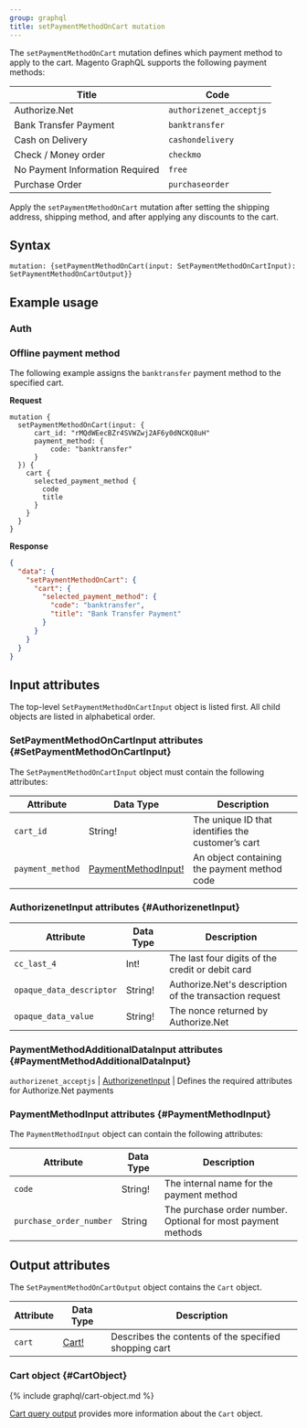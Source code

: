 ```yaml
---
group: graphql
title: setPaymentMethodOnCart mutation
---
```


The `setPaymentMethodOnCart` mutation defines which payment method to apply to the cart. Magento GraphQL supports the following payment methods:

Title | Code
--- | ---
Authorize.Net | `authorizenet_acceptjs`
Bank Transfer Payment | `banktransfer`
Cash on Delivery | `cashondelivery`
Check / Money order | `checkmo`
No Payment Information Required | `free`
Purchase Order | `purchaseorder`

Apply the `setPaymentMethodOnCart` mutation after setting the shipping address, shipping method, and after applying any discounts to the cart.

## Syntax

`mutation: {setPaymentMethodOnCart(input: SetPaymentMethodOnCartInput): SetPaymentMethodOnCartOutput}}`

## Example usage

### Auth

### Offline payment method

The following example assigns the `banktransfer` payment method to the specified cart.

**Request**

```text
mutation {
  setPaymentMethodOnCart(input: {
      cart_id: "rMQdWEecBZr4SVWZwj2AF6y0dNCKQ8uH"
      payment_method: {
          code: "banktransfer"
      }
  }) {
    cart {
      selected_payment_method {
        code
        title
      }
    }
  }
}
```

**Response**

```json
{
  "data": {
    "setPaymentMethodOnCart": {
      "cart": {
        "selected_payment_method": {
          "code": "banktransfer",
          "title": "Bank Transfer Payment"
        }
      }
    }
  }
}
```

## Input attributes

The top-level `SetPaymentMethodOnCartInput` object is listed first. All child objects are listed in alphabetical order.

### SetPaymentMethodOnCartInput attributes {#SetPaymentMethodOnCartInput}

The `SetPaymentMethodOnCartInput` object must contain the following attributes:

Attribute |  Data Type | Description
--- | --- | ---
`cart_id` | String! | The unique ID that identifies the customer’s cart
`payment_method` | [PaymentMethodInput!](#PaymentMethodInput) | An object containing the payment method code

### AuthorizenetInput attributes {#AuthorizenetInput}

Attribute |  Data Type | Description
--- | --- | ---
`cc_last_4` | Int! | The last four digits of the credit or debit card
`opaque_data_descriptor` | String! | Authorize.Net's description of the transaction request
`opaque_data_value` | String! | The nonce returned by Authorize.Net

### PaymentMethodAdditionalDataInput attributes {#PaymentMethodAdditionalDataInput}

`authorizenet_acceptjs` | [AuthorizenetInput](#AuthorizenetInput) | Defines the required attributes for Authorize.Net payments

### PaymentMethodInput attributes {#PaymentMethodInput}

The `PaymentMethodInput` object can contain the following attributes:

Attribute |  Data Type | Description
--- | --- | ---
`code` | String! | The internal name for the payment method
`purchase_order_number` | String | The purchase order number. Optional for most payment methods

## Output attributes

The `SetPaymentMethodOnCartOutput` object contains the `Cart` object.

Attribute |  Data Type | Description
--- | --- | ---
`cart` |[ Cart!](#CartObject) | Describes the contents of the specified shopping cart

### Cart object {#CartObject}

{% include graphql/cart-object.md %}

[Cart query output]({{page.baseurl}}/graphql/reference/quote.html#cart-output) provides more information about the `Cart` object.
